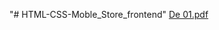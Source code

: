 "# HTML-CSS-Moble_Store_frontend" 
[De 01.pdf](https://github.com/user-attachments/files/16023625/De.01.pdf)
